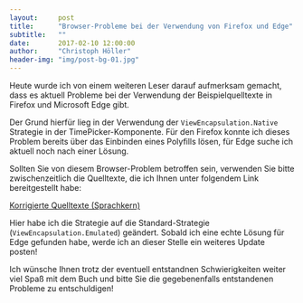 ```yaml
---
layout:     post
title:      "Browser-Probleme bei der Verwendung von Firefox und Edge"
subtitle:   ""
date:       2017-02-10 12:00:00
author:     "Christoph Höller"
header-img: "img/post-bg-01.jpg"
---
```


Heute wurde ich von einem weiteren Leser darauf aufmerksam gemacht, dass es aktuell Probleme bei der Verwendung der Beispielquelltexte in Firefox und Microsoft Edge gibt.

Der Grund hierfür lieg in der Verwendung der <code>ViewEncapsulation.Native</code> Strategie in der TimePicker-Komponente. Für den Firefox konnte ich dieses Problem bereits über das Einbinden eines Polyfills lösen, für Edge suche ich aktuell noch nach einer Lösung.

Sollten Sie von diesem Browser-Problem betroffen sein, verwenden Sie bitte zwischenzeitlich die Quelltexte, die ich Ihnen unter folgendem Link bereitgestellt habe:

<a href="{{ site.baseurl }}/files/sprachkern.zip"> Korrigierte Quelltexte (Sprachkern) </a>

Hier habe ich die Strategie auf die Standard-Strategie (<code>ViewEncapsulation.Emulated</code>) geändert. Sobald ich eine echte Lösung für Edge gefunden habe, werde ich an dieser Stelle ein weiteres Update posten!

Ich wünsche Ihnen trotz der eventuell entstandnen Schwierigkeiten weiter viel Spaß mit dem Buch und bitte Sie die gegebenenfalls entstandenen Probleme zu entschuldigen!



